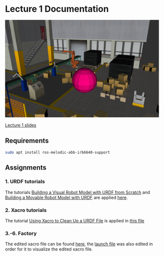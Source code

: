 # Lecture 1 Documentation

![Final state of the factory](factory_updated.png)

[Lecture 1 slides](../../doc/lecture_1/OMTP_LEC_1_BUILD_A_ROBOT_SIMULATION_ENVIRONMENT.pdf)

## Requirements

```bash
sudo apt install ros-melodic-abb-irb6640-support
```

## Assignments

### 1. URDF tutorials

The tutorials [Building a Visual Robot Model with URDF from Scratch](http://wiki.ros.org/urdf/Tutorials/Building%20a%20Visual%20Robot%20Model%20with%20URDF%20from%20Scratch) and [Building a Movable Robot Model with URDF](http://wiki.ros.org/urdf/Tutorials/Building%20a%20Movable%20Robot%20Model%20with%20URDFhttp://wiki.ros.org/urdf/Tutorials/Building%20a%20Movable%20Robot%20Model%20with%20URDF) are applied [here](urdf_tutorial/urdf).

### 2. Xacro tutorials

The tutorial [Using Xacro to Clean Up a URDF File](http://wiki.ros.org/urdf/Tutorials/Using%20Xacro%20to%20Clean%20Up%20a%20URDF%20Filehttp://wiki.ros.org/urdf/Tutorials/Using%20Xacro%20to%20Clean%20Up%20a%20URDF%20File) is applied in [this file](urdf_tutorial/urdf/08-macroed.urdf.xacro)

### 3.-6. Factory

The edited xacro file can be found [here](omtp_support/urdf/omtp_factory_assignment.xacro), the [launch file](omtp_support/launch/visualize_omtp_factory.launch) was also edited in order for it to visualize the edited xacro file.
